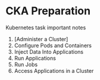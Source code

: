 # CKA Preparation

Kubernetes task important notes

1. [Administer a Cluster]
2. Configure Pods and Containers
3. Inject Data Into Applications
4. Run Applications
5. Run Jobs
6. Access Applications in a Cluster
